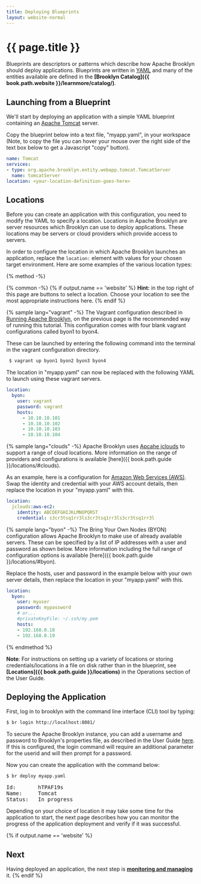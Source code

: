 ```yaml
---
title: Deploying Blueprints
layout: website-normal
---
```

# {{ page.title }}

Blueprints are descriptors or patterns which describe how Apache Brooklyn should deploy applications. Blueprints are written in [YAML](https://en.wikipedia.org/wiki/YAML) and many of the entities available are defined in the __[Brooklyn Catalog]({{ book.path.website }}/learnmore/catalog/)__.

## Launching from a Blueprint

We'll start by deploying an application with a simple YAML blueprint containing an [Apache Tomcat](https://tomcat.apache.org/) server.

Copy the blueprint below into a text file, "myapp.yaml", in your workspace (Note, to copy the file you can
hover your mouse over the right side of the text box below to get a Javascript "copy" button).

```yaml
name: Tomcat
services:
- type: org.apache.brooklyn.entity.webapp.tomcat.TomcatServer
  name: tomcatServer
location: <your-location-definition-goes-here>
```


## Locations

Before you can create an application with this configuration, you need to modify the YAML to specify a location. Locations in Apache Brooklyn are server resources which Brooklyn can use to deploy applications. These locations may be servers or cloud providers which provide access to servers. 

In order to configure the location in which Apache Brooklyn launches an application, replace the ```location:``` element with values for your chosen target environment. Here are some examples of the various location types:

{% method -%}

{% common -%}
{% if output.name == 'website' %}
**Hint:** in the top right of this page are buttons to select a location. Choose your location to see the most appropriate instructions here.
{% endif %}

{% sample lang="vagrant" -%}
The Vagrant configuration described in [Running Apache Brooklyn](running.md), on the previous page is the recommended way of running this tutorial. This configuration comes with four blank vagrant configurations called byon1 to byon4.

These can be launched by entering the following command into the terminal in the vagrant configuration directory.

```bash
 $ vagrant up byon1 byon2 byon3 byon4
```

The location in "myapp.yaml" can now be replaced with the following YAML to launch using these vagrant servers.

```yaml
location:
  byon:
    user: vagrant
    password: vagrant
    hosts:
      - 10.10.10.101
      - 10.10.10.102
      - 10.10.10.103
      - 10.10.10.104
```

{% sample lang="clouds" -%}
Apache Brooklyn uses [Apcahe jclouds](http://jclouds.apache.org/) to support a range of cloud locations. More information on the range of providers and configurations is available [here]({{ book.path.guide }}/locations/#clouds).

As an example, here is a configuration for [Amazon Web Services (AWS)](http://www.aws.amazon.com). Swap the identity and credential with your AWS account details, then replace the location in your "myapp.yaml" with this.

```yaml
location:
  jclouds:aws-ec2:
    identity: ABCDEFGHIJKLMNOPQRST
    credential: s3cr3tsq1rr3ls3cr3tsq1rr3ls3cr3tsq1rr3l
```

{% sample lang="byon" -%}
The Bring Your Own Nodes (BYON) configuration allows Apache Brooklyn to make use of already available servers. These can be specified by a list of IP addresses with a user and password as shown below. More information including the full range of configuration options is available [here]({{ book.path.guide }}/locations/#byon). 

Replace the hosts, user and password in the example below with your own server details, then replace the location in your "myapp.yaml" with this.

```yaml
location:
  byon:
    user: myuser
    password: mypassword
    # or...
    #privateKeyFile: ~/.ssh/my.pem
    hosts:
    - 192.168.0.18
    - 192.168.0.19
```

{% endmethod %}

**Note**: For instructions on setting up a variety of locations or storing credentials/locations in a file on disk rather than in the blueprint, see __[Locations]({{ book.path.guide }}/locations)__ in the Operations section of the User Guide.

## Deploying the Application

First, log in to brooklyn with the command line interface (CLI) tool by typing:
```bash
$ br login http://localhost:8081/
```

To secure the Apache Brooklyn instance, you can add a username and password to Brooklyn's properties file, as described in the User Guide [here](../ops/configuration/brooklyn_cfg.md). 
If this is configured, the login command will require an additional parameter for the userid and will then prompt for a password.

Now you can create the application with the command below:

```bash
$ br deploy myapp.yaml 
```
<pre>
Id:       hTPAF19s   
Name:     Tomcat   
Status:   In progress  
</pre>

Depending on your choice of location it may take some time for the application to start, the next page describes how 
you can monitor the progress of the application deployment and verify if it was successful.

{% if output.name == 'website' %}
## Next
Having deployed an application, the next step is **[monitoring and managing](managing.md)** it.
{% endif %}
